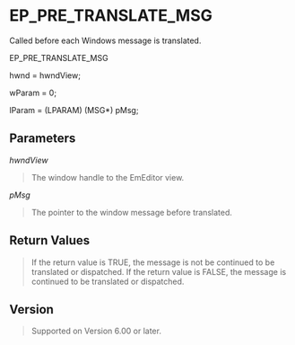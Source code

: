 # EP\_PRE\_TRANSLATE\_MSG

Called before each Windows message is translated.

EP\_PRE\_TRANSLATE\_MSG

hwnd = hwndView;

wParam = 0;

lParam = (LPARAM) (MSG\*) pMsg;

## Parameters

_hwndView_

> The window handle to the EmEditor view.

_pMsg_

> The pointer to the window message before translated.

## Return Values

> If the return value is TRUE, the message is not be continued to be translated or dispatched. If the return value is FALSE, the message is continued to be translated or dispatched.

## Version

> Supported on Version 6.00 or later.
